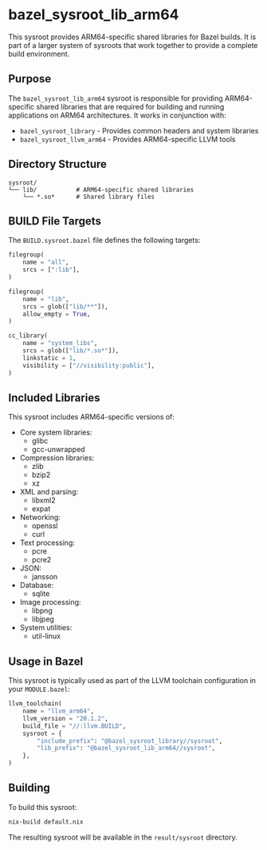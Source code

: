 # bazel_sysroot_lib_arm64

This sysroot provides ARM64-specific shared libraries for Bazel builds. It is part of a larger system of sysroots that work together to provide a complete build environment.

## Purpose

The `bazel_sysroot_lib_arm64` sysroot is responsible for providing ARM64-specific shared libraries that are required for building and running applications on ARM64 architectures. It works in conjunction with:

- `bazel_sysroot_library` - Provides common headers and system libraries
- `bazel_sysroot_llvm_arm64` - Provides ARM64-specific LLVM tools

## Directory Structure

```
sysroot/
└── lib/           # ARM64-specific shared libraries
    └── *.so*      # Shared library files
```

## BUILD File Targets

The `BUILD.sysroot.bazel` file defines the following targets:

```python
filegroup(
    name = "all",
    srcs = [":lib"],
)

filegroup(
    name = "lib",
    srcs = glob(["lib/**"]),
    allow_empty = True,
)

cc_library(
    name = "system_libs",
    srcs = glob(["lib/*.so*"]),
    linkstatic = 1,
    visibility = ["//visibility:public"],
)
```

## Included Libraries

This sysroot includes ARM64-specific versions of:

- Core system libraries:
  - glibc
  - gcc-unwrapped
- Compression libraries:
  - zlib
  - bzip2
  - xz
- XML and parsing:
  - libxml2
  - expat
- Networking:
  - openssl
  - curl
- Text processing:
  - pcre
  - pcre2
- JSON:
  - jansson
- Database:
  - sqlite
- Image processing:
  - libpng
  - libjpeg
- System utilities:
  - util-linux

## Usage in Bazel

This sysroot is typically used as part of the LLVM toolchain configuration in your `MODULE.bazel`:

```python
llvm_toolchain(
    name = "llvm_arm64",
    llvm_version = "20.1.2",
    build_file = "//:llvm.BUILD",
    sysroot = {
        "include_prefix": "@bazel_sysroot_library//sysroot",
        "lib_prefix": "@bazel_sysroot_lib_arm64//sysroot",
    },
)
```

## Building

To build this sysroot:

```bash
nix-build default.nix
```

The resulting sysroot will be available in the `result/sysroot` directory.
